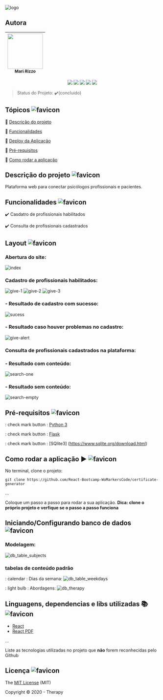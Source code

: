 ![logo](https://user-images.githubusercontent.com/69127182/102272845-2ea44700-3f00-11eb-9dbf-755de5a23ac8.png)



## Autora

| [<img src="https://avatars3.githubusercontent.com/u/69127182?s=460&u=b6023a31c4fcfe7ddaa4683de3e99634646608be&v=4" width=115><br><sub>Mari Rizzo</sub>](https://github.com/mar1zzo) 
| :---: | 

<p align="center">
  <img src="https://img.shields.io/static/v1?label=flask&message=framework&color=pink&style=for-the-badge&logo=flask"/>
  <img src="https://img.shields.io/static/v1?label=python&message=code&color=blue&style=for-the-badge&logo=python"/>
  <img src="http://img.shields.io/static/v1?label=License&message=MIT&color=green&style=for-the-badge"/>
  <img src="http://img.shields.io/static/v1?label=testes&message=%3E100&color=GREEN&style=for-the-badge"/>
   <img src="http://img.shields.io/static/v1?label=STATUS&message=CONCLUIDO&color=GREEN&style=for-the-badge"/>
</p>

> Status do Projeto: :heavy_check_mark:(concluido)



## Tópicos ![favicon](https://user-images.githubusercontent.com/69127182/102274227-48df2480-3f02-11eb-8134-e8fe6643f697.png)

:small_blue_diamond: [Descrição do projeto](#descrição-do-projeto)

:small_blue_diamond: [Funcionalidades](#funcionalidades)

:small_blue_diamond: [Deploy da Aplicação](#deploy-da-aplicação-dash)

:small_blue_diamond: [Pré-requisitos](#pré-requisitos)

:small_blue_diamond: [Como rodar a aplicação](#como-rodar-a-aplicação-arrow_forward)



## Descrição do projeto ![favicon](https://user-images.githubusercontent.com/69127182/102274227-48df2480-3f02-11eb-8134-e8fe6643f697.png)

<p align="justify">
  Plataforma web para conectar psicólogos profissionais e pacientes. 
</p>



## Funcionalidades ![favicon](https://user-images.githubusercontent.com/69127182/102274227-48df2480-3f02-11eb-8134-e8fe6643f697.png)

:heavy_check_mark: Casdatro de profissionais habilitados

:heavy_check_mark: Consulta de profissionais cadastrados



## Layout ![favicon](https://user-images.githubusercontent.com/69127182/102274227-48df2480-3f02-11eb-8134-e8fe6643f697.png)



### Abertura do site:
![index](https://user-images.githubusercontent.com/69127182/102272895-424fad80-3f00-11eb-955c-fb69ffaa670e.png)



### Cadastro de profissionais habilitados:
![give-1](https://user-images.githubusercontent.com/69127182/102273172-affbd980-3f00-11eb-8472-64dbadea6ea3.png)
![give-2](https://user-images.githubusercontent.com/69127182/102273170-aecaac80-3f00-11eb-9e00-5fef395176e0.png)
![give-3](https://user-images.githubusercontent.com/69127182/102273167-ad00e900-3f00-11eb-8df7-4195c199cce7.png)



### - Resultado de cadastro com sucesso:
![sucess](https://user-images.githubusercontent.com/69127182/102273247-ca35b780-3f00-11eb-9f51-e23223aecbab.png)



### - Resultado caso houver problemas no cadastro:
![give-alert](https://user-images.githubusercontent.com/69127182/102273590-521bc180-3f01-11eb-99b1-9af33494cca3.png)



### Consulta de profissionais cadastrados na plataforma:
### - Resultado com conteúdo:
![search-one](https://user-images.githubusercontent.com/69127182/102273008-6e6b2e80-3f00-11eb-9cbd-de1a916dec81.png)



### - Resultado sem conteúdo:
![search-empty](https://user-images.githubusercontent.com/69127182/102273056-8347c200-3f00-11eb-9935-6f93416e5364.png)



## Pré-requisitos ![favicon](https://user-images.githubusercontent.com/69127182/102274227-48df2480-3f02-11eb-8134-e8fe6643f697.png)


:	check mark button : [Python 3](https://www.python.org/downloads/)

: check mark button : [Flask](https://flask-ptbr.readthedocs.io/en/latest/installation.html)

: check mark button : [SQlite3] (https://www.sqlite.org/download.html)



## Como rodar a aplicação :arrow_forward: ![favicon](https://user-images.githubusercontent.com/69127182/102274227-48df2480-3f02-11eb-8134-e8fe6643f697.png)

No terminal, clone o projeto: 

```
git clone https://github.com/React-Bootcamp-WoMarkersCode/certificate-generator
```

... 

Coloque um passo a passo para rodar a sua aplicação. **Dica: clone o próprio projeto e verfique se o passo a passo funciona**


## Iniciando/Configurando banco de dados ![favicon](https://user-images.githubusercontent.com/69127182/102274227-48df2480-3f02-11eb-8134-e8fe6643f697.png)


### Modelagem:
![db_table_subjects](https://user-images.githubusercontent.com/69127182/102381216-b5f8c580-3fa7-11eb-9cdf-3ebc508976fd.png)

### tabelas de conteúdo padrão
: calendar : Dias da semana:
![db_table_weekdays](https://user-images.githubusercontent.com/69127182/102381223-b7c28900-3fa7-11eb-9a10-79c5506c4a51.png)

: light bulb : Abordagens:
![db_therapy](https://user-images.githubusercontent.com/69127182/102381226-b85b1f80-3fa7-11eb-97d4-412743ec8772.png)



## Linguagens, dependencias e libs utilizadas :books: ![favicon](https://user-images.githubusercontent.com/69127182/102274227-48df2480-3f02-11eb-8134-e8fe6643f697.png)

- [React](https://pt-br.reactjs.org/docs/create-a-new-react-app.html)
- [React PDF](https://react-pdf.org/)

...

Liste as tecnologias utilizadas no projeto que **não** forem reconhecidas pelo Github 



## Licença ![favicon](https://user-images.githubusercontent.com/69127182/102274227-48df2480-3f02-11eb-8134-e8fe6643f697.png)

The [MIT License]() (MIT)

Copyright :copyright: 2020 - Therapy
